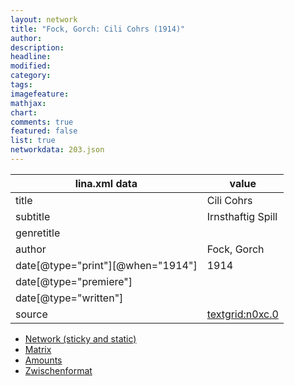 ```yaml
---
layout: network
title: "Fock, Gorch: Cili Cohrs (1914)"
author:
description:
headline:
modified:
category:
tags:
imagefeature: 
mathjax: 
chart: 
comments: true
featured: false
list: true
networkdata: 203.json
---
```

lina.xml data  | value
------------- | -------------
title|Cili Cohrs
subtitle|Irnsthaftig Spill
genretitle|
author|Fock, Gorch
date[@type="print"][@when="1914"]|1914
date[@type="premiere"]|
date[@type="written"]|
source|[textgrid:n0xc.0](https://textgridlab.org/1.0/tgcrud-public/rest/textgrid:n0xc.0/data)



* [Network (sticky and static)](/network203)
* [Matrix](/matrix203)
* [Amounts](/amount203)
* [Zwischenformat](/lina203 )
